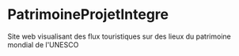 # PatrimoineProjetIntegre
Site web visualisant des flux touristiques sur des lieux du patrimoine mondial de l'UNESCO
